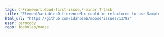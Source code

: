 ```yaml
---
tags: C-Framework,Good-first-issue,P-minor,T-task
title: "ElementVariablesDifferenceMax could be refactored to use SamplerBase"
html_url: "https://github.com/idaholab/moose/issues/13792"
user: permcody
repo: idaholab/moose
---
```


